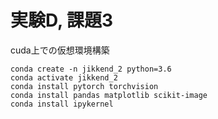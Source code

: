# 実験D, 課題3
cuda上での仮想環境構築
```
conda create -n jikkend_2 python=3.6
conda activate jikkend_2
conda install pytorch torchvision
conda install pandas matplotlib scikit-image
conda install ipykernel
```
